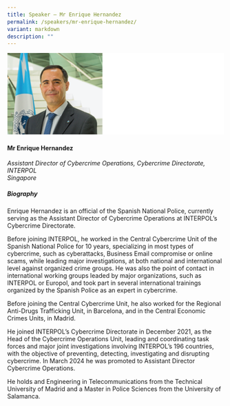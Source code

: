 ```yaml
---
title: Speaker – Mr Enrique Hernandez
permalink: /speakers/mr-enrique-hernandez/
variant: markdown
description: ""
---
```

![](/images/2025%20speakers/Enrique_Hernandez.png)
#### **Mr Enrique Hernandez**

*Assistant Director of Cybercrime Operations, Cybercrime Directorate,<br>INTERPOL<br>Singapore*

##### **Biography**
Enrique Hernandez is an official of the Spanish National Police, currently serving as the Assistant Director of Cybercrime Operations at INTERPOL’s Cybercrime Directorate.

Before joining INTERPOL, he worked in the Central Cybercrime Unit of the Spanish National Police for 10 years, specializing in most types of cybercrime, such as cyberattacks, Business Email compromise or online scams, while leading major investigations, at both national and international level against organized crime groups. He was also the point of contact in international working groups leaded by major organizations, such as INTERPOL or Europol, and took part in several international trainings organized by the Spanish Police as an expert in cybercrime.

Before joining the Central Cybercrime Unit, he also worked for the Regional Anti-Drugs Trafficking Unit, in Barcelona, and in the Central Economic Crimes Units, in Madrid.

He joined INTERPOL’s Cybercrime Directorate in December 2021, as the Head of the Cybercrime Operations Unit, leading and coordinating task forces and major joint investigations involving INTERPOL’s 196 countries, with the objective of preventing, detecting, investigating and disrupting cybercrime. In March 2024 he was promoted to Assistant Director Cybercrime Operations.

He holds and Engineering in Telecommunications from the Technical University of Madrid and a Master in Police Sciences from the University of Salamanca.
